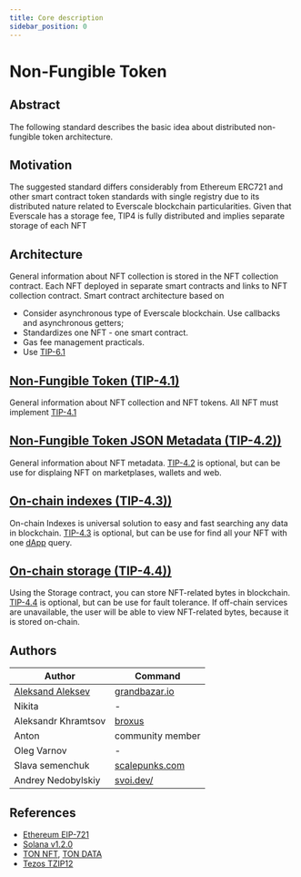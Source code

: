 ```yaml
---
title: Core description
sidebar_position: 0
---
```


# Non-Fungible Token

## Abstract

The following standard describes the basic idea about distributed non-fungible token architecture.

## Motivation

The suggested standard differs considerably from Ethereum ERC721 and other smart contract token standards with single registry due to its distributed nature related to Everscale blockchain particularities.
Given that Everscale has a storage fee, TIP4  is fully distributed and implies separate storage of each NFT

## Architecture

General information about NFT collection is stored in the NFT collection contract. Each NFT deployed in separate smart contracts and links to NFT collection contract. Smart contract architecture based on

- Consider asynchronous type of Everscale blockchain. Use callbacks and asynchronous getters;
- Standardizes one NFT - one smart contract. 
- Gas fee management practicals. 
- Use [TIP-6.1](./../TIP-6/1.md)

## [Non-Fungible Token (TIP-4.1)](./../TIP-4/1.md)
General information about NFT collection and NFT tokens. All NFT must implement [TIP-4.1](./../TIP-4/1.md)

## [Non-Fungible Token JSON Metadata (TIP-4.2))](./../TIP-4/2.md)
General information about NFT metadata. [TIP-4.2](./../TIP-4/2.md) is optional, but can be use for displaing NFT on marketplases, wallets and web.

## [On-chain indexes (TIP-4.3))](./../TIP-4/3.md)
On-chain Indexes is universal solution to easy and fast searching any data in blockchain. [TIP-4.3](./../TIP-4/3.md) is optional, but can be use for find all your NFT with one [dApp](https://main.ton.dev/graphql) query.

## [On-chain storage (TIP-4.4))](./../TIP-4/4.md)
Using the Storage contract, you can store NFT-related bytes in blockchain. [TIP-4.4](./../TIP-4/4.md) is optional, but can be use for fault tolerance. If off-chain services are unavailable, the user will be able to view NFT-related bytes, because it is stored on-chain.


## Authors

Author | Command
--- | ---  
|[Aleksand Aleksev](mailto:rualekseev@gmail.com)|[grandbazar.io](https://grandbazar.io)
|Nikita|-
|Aleksandr Khramtsov|[broxus](https://broxus.com/)
|Anton|community member
|Oleg Varnov|-
|Slava semenchuk|[scalepunks.com](https://scalepunks.com)
|Andrey Nedobylskiy|[svoi.dev/](https://svoi.dev/)




## References

- [Ethereum EIP-721](https://eips.ethereum.org/EIPS/eip-721)
- [Solana v1.2.0](https://docs.metaplex.com/token-metadata/specification)
- [TON NFT](https://github.com/ton-blockchain/TIPs/issues/62), [TON DATA](https://github.com/ton-blockchain/TIPs/issues/64)
- [Tezos TZIP12](https://gitlab.com/tezos/tzip/-/blob/master/proposals/tzip-12/tzip-12.md)
